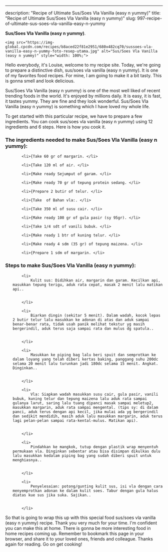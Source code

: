---
description: "Recipe of Ultimate Sus/Soes Vla Vanilla (easy n yummy)"
title: "Recipe of Ultimate Sus/Soes Vla Vanilla (easy n yummy)"
slug: 997-recipe-of-ultimate-sus-soes-vla-vanilla-easy-n-yummy

<p>
	<strong>Sus/Soes Vla Vanilla (easy n yummy)</strong>. 
	
</p>
<p>
	
	<img src="https://img-global.cpcdn.com/recipes/b8aced22f81e2951/680x482cq70/sussoes-vla-vanilla-easy-n-yummy-foto-resep-utama.jpg" alt="Sus/Soes Vla Vanilla (easy n yummy)" style="width: 100%;">
	
	
</p>
<p>
	Hello everybody, it's Louise, welcome to my recipe site. Today, we're going to prepare a distinctive dish, sus/soes vla vanilla (easy n yummy). It is one of my favorites food recipes. For mine, I am going to make it a bit tasty. This is gonna smell and look delicious.
</p>
	
<p>
	
</p>
<p>
	Sus/Soes Vla Vanilla (easy n yummy) is one of the most well liked of recent trending foods in the world. It's enjoyed by millions daily. It is easy, it is fast, it tastes yummy. They are fine and they look wonderful. Sus/Soes Vla Vanilla (easy n yummy) is something which I have loved my whole life.
</p>

<p>
To get started with this particular recipe, we have to prepare a few ingredients. You can cook sus/soes vla vanilla (easy n yummy) using 12 ingredients and 6 steps. Here is how you cook it.
</p>

<h3>The ingredients needed to make Sus/Soes Vla Vanilla (easy n yummy):</h3>

<ol>
	
		<li>{Take 60 gr of margarin. </li>
	
		<li>{Take 120 ml of air. </li>
	
		<li>{Make ready Sejumput of garam. </li>
	
		<li>{Make ready 70 gr of tepung protein sedang. </li>
	
		<li>{Prepare 2 butir of telur. </li>
	
		<li>{Take  of Bahan vla:. </li>
	
		<li>{Take 350 ml of susu cair. </li>
	
		<li>{Make ready 100 gr of gula pasir (sy 95gr). </li>
	
		<li>{Take 1/4 sdt of vanili bubuk. </li>
	
		<li>{Make ready 1 btr of kuning telur. </li>
	
		<li>{Make ready 4 sdm (35 gr) of tepung maizena. </li>
	
		<li>{Prepare 1 sdm of margarin. </li>
	
</ol>
<p>
	
</p>

<h3>Steps to make Sus/Soes Vla Vanilla (easy n yummy):</h3>

<ol>
	
		<li>
			Kulit sus: Didihkan air, margarin dan garam. Kecilkan api, masukkan tepung terigu, aduk rata cepat, masak 2 menit lalu matikan api..
			
			
		</li>
	
		<li>
			Biarkan dingin (sekitar 5 menit). Dalam wadah, kocok lepas 2 butir telur lalu masukkan ke adonan di atas dan aduk sampai benar-benar rata, tidak usah panik melihat tekstur yg masih bergerindil, aduk terus saja sampai rata dan mulus dg spatula..
			
			
		</li>
	
		<li>
			Masukkan ke piping bag lalu beri spuit dan semprotkan ke dalam loyang yang telah diberi kertas baking, panggang suhu 200dc selama 20 menit lalu turunkan jadi 180dc selama 15 menit. Angkat. Dinginkan..
			
			
		</li>
	
		<li>
			Vla: Siapkan wadah masukkan susu cair, gula pasir, vanili bubuk, kuning telur dan tepung maizena lalu aduk rata sampai gulanya larut, saring lalu tuang dipanci masak sampai meletup2, masukkan margarin, aduk rata sampai mengental. (tips sy: di dalam panci, aduk terus dengan api kecil, jika mulai ada yg bergerindil dan sedikit mendidih, masih aduk lalu masukkan margarin, aduk terus lagi pelan-pelan sampai rata-kental-mulus. Matikan api).
			
			
		</li>
	
		<li>
			Pindahkan ke mangkok, tutup dengan plastik wrap menyentuh permukaan vla. Dinginkan sebentar atau bisa disimpan dikulkas dulu lalu masukkan kedalam piping bag yang sudah diberi spuit untuk menghiasnya..
			
			
		</li>
	
		<li>
			Penyelesaian: potong/gunting kulit sus, isi vla dengan cara menyemprotkan adonan ke dalam kulit soes. Tabur dengan gula halus diatas kue sus jika suka. Sajikan..
			
			
		</li>
	
</ol>

<p>
	
</p>

<p>
	So that is going to wrap this up with this special food sus/soes vla vanilla (easy n yummy) recipe. Thank you very much for your time. I'm confident you can make this at home. There is gonna be more interesting food in home recipes coming up. Remember to bookmark this page in your browser, and share it to your loved ones, friends and colleague. Thanks again for reading. Go on get cooking!
</p>
